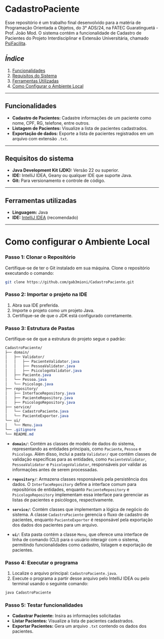 # **CadastroPaciente**

Esse repositório é um trabalho final desenvolvido para a matéria de Programação Orientada a Objetos, do 3° ADS/24, 
na FATEC Guaratinguetá - Prof. João Mod. 
O sistema contém a funcionalidade de Cadastro de Pacientes do Projeto Interdisciplinar e Extensão Universitária, 
chamado [PsiFacilita](https://github.com/PsiFacilita).

## *Índice*
1. [Funcionalidades](#funcionalidades)
2. [Requisitos do Sistema](#requisitos-do-sistema)
3. [Ferramentas Utilizadas](#ferramentas-utilizadas)
4. [Como Configurar o Ambiente Local](#como-configurar-o-ambiente-local)

---

## **Funcionalidades**

- **Cadastro de Pacientes:** Cadastre informações de um paciente como nome, CPF, RG, telefone, entre outros.
- **Listagem de Pacientes:** Visualize a lista de pacientes cadastrados.
- **Exportação de dados:** Exporte a lista de pacientes registrados em um arquivo com extensão `.txt`.

---

## **Requisitos do sistema**

- **Java Development Kit (JDK):** Versão 22 ou superior.
- **IDE:** IntelliJ IDEA, Geany ou qualquer IDE que suporte Java.
- **Git:** Para versionamento e controle de código.

---

## **Ferramentas utilizadas**

- **Linguagem:** Java
- **IDE:** [IntelliJ IDEA](ttps://www.jetbrains.com/idea/) (recomendado)

---

# **Como configurar o Ambiente Local**

### **Passo 1: Clonar o Repositório**

Certifique-se de ter o Git instalado em sua máquina. Clone o repositório executando o comando:

```bash
git clone https://github.com/gab3mioni/CadastroPaciente.git
```

### **Passo 2: Importar o projeto na IDE**

1. Abra sua IDE preferida.
2. Importe o projeto como um projeto Java.
3. Certifique-se de que o JDK está configurado corretamente.

### **Passo 3: Estrutura de Pastas**

Certifique-se de que a estrutura do projeto segue o padrão:

```css
CadastroPaciente/
├── domain/
│   ├── Validator/
│   │   ├── PacienteValidator.java
│   │   ├── PessoaValidator.java
│   │   ├── PsicologoValidator.java
│   ├── Paciente.java
│   └── Pessoa.java
│   └── Psicologo.java
├── repository/
│   ├── InterfaceRepository.java
│   ├── PacienteRepository.java
│   ├── PsicologoRepository.java
├── service/
│   └── CadastroPaciente.java
│   └── PacienteExporter.java
└── ui/
│   └── Menu.java
└── .gitignore
└── README.md
```

- **`domain/`**: Contém as classes de modelo de dados do sistema, representando as entidades principais, como `Paciente`, `Pessoa` e `Psicologo`. Além disso, inclui a pasta `Validator/` que contém classes de validação específicas para as entidades, como `PacienteValidator`, `PessoaValidator` e `PsicologoValidator`, responsáveis por validar as informações antes de serem processadas.

- **`repository/`**: Armazena classes responsáveis pela persistência dos dados. O `InterfaceRepository` define a interface comum para repositórios de entidades, enquanto `PacienteRepository` e `PsicologoRepository` implementam essa interface para gerenciar as listas de pacientes e psicólogos, respectivamente.

- **`service/`**: Contém classes que implementam a lógica de negócio do sistema. A classe `CadastroPaciente` gerencia o fluxo de cadastro de pacientes, enquanto `PacienteExporter` é responsável pela exportação dos dados dos pacientes para um arquivo.

- **`ui/`**: Esta pasta contém a classe `Menu`, que oferece uma interface de linha de comando (CLI) para o usuário interagir com o sistema, permitindo funcionalidades como cadastro, listagem e exportação de pacientes.

### **Passo 4: Executar o programa**

1. Localize o arquivo principal: `CadastroPaciente.java`.
2. Execute o programa a partir desse arquivo pelo IntelliJ IDEA ou pelo terminal usando o seguinte comando:
```bash
java CadastroPaciente
```

### **Passo 5: Testar funcionalidades**

- **Cadastrar Paciente:** Insira as informações solicitadas
- **Listar Pacientes:** Visualize a lista de pacientes cadastrados.
- **Exportar Pacientes:** Gera um arquivo `.txt` contendo os dados dos pacientes.
